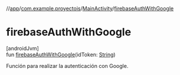 //[app](../../../index.md)/[com.example.proyectois](../index.md)/[MainActivity](index.md)/[firebaseAuthWithGoogle](firebase-auth-with-google.md)

# firebaseAuthWithGoogle

[androidJvm]\
fun [firebaseAuthWithGoogle](firebase-auth-with-google.md)(idToken: [String](https://kotlinlang.org/api/latest/jvm/stdlib/kotlin/-string/index.html))

Función para realizar la autenticación con Google.
